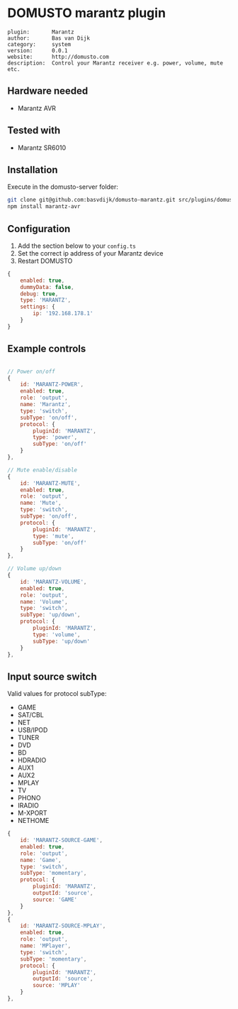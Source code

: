 # DOMUSTO marantz plugin

```
plugin:       Marantz
author:       Bas van Dijk
category:     system
version:      0.0.1
website:      http://domusto.com
description:  Control your Marantz receiver e.g. power, volume, mute etc.
```

## Hardware needed
- Marantz AVR

## Tested with
- Marantz SR6010

## Installation

Execute in the domusto-server folder:
```sh
git clone git@github.com:basvdijk/domusto-marantz.git src/plugins/domusto-marantz
npm install marantz-avr
```

## Configuration

1. Add the section below to your `config.ts`
2. Set the correct ip address of your Marantz device
3. Restart DOMUSTO

```js
{
    enabled: true,
    dummyData: false,
    debug: true,
    type: 'MARANTZ',
    settings: {
        ip: '192.168.178.1'
    }
}
```

## Example controls 
```js

// Power on/off
{
    id: 'MARANTZ-POWER',
    enabled: true,
    role: 'output',
    name: 'Marantz',
    type: 'switch',
    subType: 'on/off',
    protocol: {
        pluginId: 'MARANTZ',
        type: 'power',
        subType: 'on/off'
    }
},

// Mute enable/disable
{
    id: 'MARANTZ-MUTE',
    enabled: true,
    role: 'output',
    name: 'Mute',
    type: 'switch',
    subType: 'on/off',
    protocol: {
        pluginId: 'MARANTZ',
        type: 'mute',
        subType: 'on/off'
    }
},

// Volume up/down
{
    id: 'MARANTZ-VOLUME',
    enabled: true,
    role: 'output',
    name: 'Volume',
    type: 'switch',
    subType: 'up/down',
    protocol: {
        pluginId: 'MARANTZ',
        type: 'volume',
        subType: 'up/down'
    }
},
```

## Input source switch

Valid values for protocol subType:

  - GAME
  - SAT/CBL
  - NET
  - USB/IPOD
  - TUNER
  - DVD
  - BD
  - HDRADIO
  - AUX1
  - AUX2
  - MPLAY
  - TV
  - PHONO
  - IRADIO
  - M-XPORT
  - NETHOME

```js
{
    id: 'MARANTZ-SOURCE-GAME',
    enabled: true,
    role: 'output',
    name: 'Game',
    type: 'switch',
    subType: 'momentary',
    protocol: {
        pluginId: 'MARANTZ',
        outputId: 'source',
        source: 'GAME'
    }
},
{
    id: 'MARANTZ-SOURCE-MPLAY',
    enabled: true,
    role: 'output',
    name: 'MPlayer',
    type: 'switch',
    subType: 'momentary',
    protocol: {
        pluginId: 'MARANTZ',
        outputId: 'source',
        source: 'MPLAY'
    }
},

```